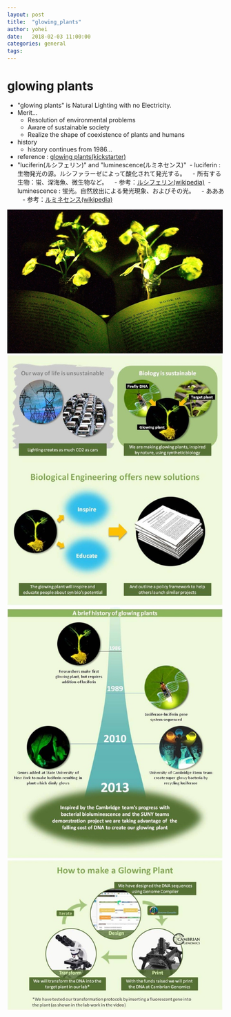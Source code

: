 ```yaml
---
layout: post
title:  "glowing_plants"
author: yohei
date:   2018-02-03 11:00:00
categories: general
tags: 
---
```


# glowing plants
- "glowing plants" is Natural Lighting with no Electricity.
- Merit...
  - Resolution of environmental problems
  - Aware of sustainable society
  - Realize the shape of coexistence of plants and humans
- history
  - history continues from 1986...
- reference : [glowing plants(kickstarter)](https://www.kickstarter.com/projects/antonyevans/glowing-plants-natural-lighting-with-no-electricit)
- "luciferin(ルシフェリン)" and "luminescence(ルミネセンス)"
  - luciferin : 生物発光の源。ルシファラーゼによって酸化されて発光する。
    - 所有する生物：蛍、深海魚、微生物など。
    - 参考：[ルシフェリン(wikipedia)](https://ja.wikipedia.org/wiki/%E3%83%AB%E3%82%B7%E3%83%95%E3%82%A7%E3%83%AA%E3%83%B3)
  - luminescence : 蛍光。自然放出による発光現象、およびその光。
    - あああ
    - 参考：[ルミネセンス(wikipedia)](https://ja.wikipedia.org/wiki/%E3%83%AB%E3%83%9F%E3%83%8D%E3%82%BB%E3%83%B3%E3%82%B9)

<img src="/images/glowing_plants.jpg" width="500px">
<img src="/images/glowing_plants_2.jpg" width="500px">
<img src="/images/glowing_plants_3.jpg" width="500px">
<img src="/images/glowing_plants_4.jpg" width="500px">
